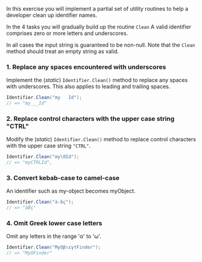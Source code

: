 In this exercise you will implement a partial set of utility routines to help a developer
clean up identifier names.

In the 4 tasks you will gradually build up the routine `Clean` A valid identifier comprises
zero or more letters and underscores.

In all cases the input string is guaranteed to be non-null. Note that the `Clean` method should treat an empty string as valid.

### 1. Replace any spaces encountered with underscores

Implement the (_static_) `Identifier.Clean()` method to replace any spaces with underscores. This also applies to leading and trailing spaces.

```csharp
Identifier.Clean("my   Id");
// => "my___Id"
```

### 2. Replace control characters with the upper case string "CTRL"

Modify the (_static_) `Identifier.Clean()` method to replace control characters with the upper case string `"CTRL"`.

```csharp
Identifier.Clean("my\0Id");
// => "myCTRLId",
```

### 3. Convert kebab-case to camel-case

An identifier such as my-object becomes myObject.

```csharp
Identifier.Clean("à-ḃç");
// => "àḂç"
```

### 4. Omit Greek lower case letters

Omit any letters in the range 'α' to 'ω'.

```csharp
Identifier.Clean("MyΟβιεγτFinder");
// => "MyΟFinder"
```
